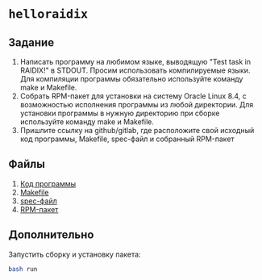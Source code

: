# `helloraidix`

## Задание
1.	Написать программу на любимом языке, выводящую "Test task in RAIDIX!" в STDOUT. Просим использовать компилируемые языки. Для компиляции программы обязательно используйте команду make и Makefile.
1.	 Собрать RPM-пакет для установки на систему Oracle Linux 8.4, с возможностью исполнения программы из любой директории. Для установки программы в нужную директорию при сборке используйте команду make и Makefile.
1.	Пришлите ссылку на github/gitlab, где расположите свой исходный код программы, Makefile, spec-файл и собранный RPM-пакет

## Файлы
1. [Код программы](./src/helloraidix.c)
1. [Makefile](./src/Makefile)
1. [spec-файл](./helloraidix.spec)
1. [RPM-пакет](./helloraidix-1.0-0.x86_64.rpm)

## Дополнительно
Запустить сборку и установку пакета:
```bash
bash run
```
